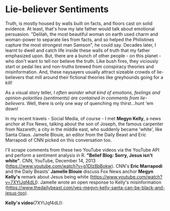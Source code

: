 # Lie-believer Sentiments
Truth, is mostly housed by walls built on facts, and floors cast on solid evidence. At least, that's how my late father would talk about emotional persuasion. "Delilah, the most beautiful woman on earth used charm and woman-power to separate lies from facts, and so helped the Philistines capture the most strongest man Samson", he could say. Decades later, I learnt to dwell and catch life inside these walls of truth that my father emphasized upon. But, there are a bunch of other people - on this planet - who don't want to tell nor believe the truth. Like bush fires, they viciously start or pedal lies and non-truths brewed from conspiracy theories and misinformation. And, these naysayers usually attract sizeable crowds of lie-believers that mill around their fictional theories like greyhounds going for a kill!

As a visual story teller, _I often wonder what kind of emotions, feelings and opinion-polarities (sentiments) are contained in comments from lie-believers._ Well, there is only one way of quenching my thirst...hunt 'em down!

In my recent travels - Social Media, of course - I met __Megyn Kelly__, a news anchor at Fox News, talking about the son of Joseph, the famous carpenter from Nazareth; a city in the middle east, who suddenly became 'white', like Santa Claus. Jamelle Blouie, an editor from the Daily Beast and Eric Marrapodi of CNN picked on this conversation too. 

I'll scrape comments from these two YouTube videos via the YouTube API and perform a sentiment analysis in R.
__"Belief Blog: Sorry, Jesus isn't white"__. CNN, YouTube, December 14, 2013 (https://www.youtube.com/watch?v=g1Dlz8bBokw). CNN's __Eric Marrapodi__ and the Daily Beasts' __Jamelle Blouie__ discuss Fox News anchor __Megyn Kelly's__ remark about Jesus being white (https://www.youtube.com/watch?v=7XYlJqf4dLI). Jamelle wrote an open response to Kelly's misinformation (https://www.thedailybeast.com/yes-megyn-kelly-santa-can-be-black-and-jesus-too).

__Kelly's video__(7XYlJqf4dLI):
